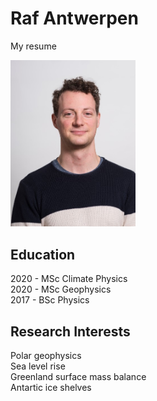 # Raf Antwerpen

My resume

<img src='photo.jpg' width=200>


## Education

2020 - MSc Climate Physics <br />
2020 - MSc Geophysics <br />
2017 - BSc Physics


## Research Interests

Polar geophysics <br />
Sea level rise <br />
Greenland surface mass balance <br />
Antartic ice shelves
